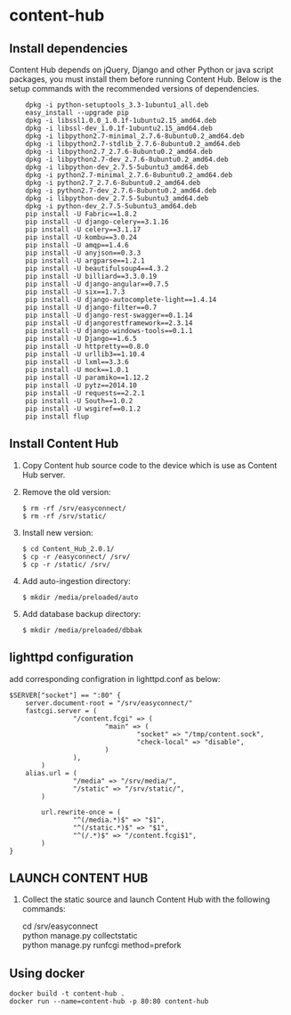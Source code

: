# content-hub

## Install dependencies
Content Hub depends on jQuery, Django and other Python or java script packages, you must install them before running Content Hub.
Below is the setup commands with the recommended versions of dependencies.

    	dpkg -i python-setuptools_3.3-1ubuntu1_all.deb
    	easy_install --upgrade pip
    	dpkg -i libssl1.0.0_1.0.1f-1ubuntu2.15_amd64.deb
    	dpkg -i libssl-dev_1.0.1f-1ubuntu2.15_amd64.deb
    	dpkg -i libpython2.7-minimal_2.7.6-8ubuntu0.2_amd64.deb
    	dpkg -i libpython2.7-stdlib_2.7.6-8ubuntu0.2_amd64.deb
    	dpkg -i libpython2.7_2.7.6-8ubuntu0.2_amd64.deb
    	dpkg -i libpython2.7-dev_2.7.6-8ubuntu0.2_amd64.deb
    	dpkg -i libpython-dev_2.7.5-5ubuntu3_amd64.deb
    	dpkg -i python2.7-minimal_2.7.6-8ubuntu0.2_amd64.deb
    	dpkg -i python2.7_2.7.6-8ubuntu0.2_amd64.deb
    	dpkg -i python2.7-dev_2.7.6-8ubuntu0.2_amd64.deb
    	dpkg -i libpython-dev_2.7.5-5ubuntu3_amd64.deb
    	dpkg -i python-dev_2.7.5-5ubuntu3_amd64.deb
    	pip install -U Fabric==1.8.2
    	pip install -U django-celery==3.1.16
    	pip install -U celery==3.1.17
    	pip install -U kombu==3.0.24
    	pip install -U amqp==1.4.6
    	pip install -U anyjson==0.3.3
    	pip install -U argparse==1.2.1
    	pip install -U beautifulsoup4==4.3.2
    	pip install -U billiard==3.3.0.19
    	pip install -U django-angular==0.7.5
    	pip install -U six==1.7.3
    	pip install -U django-autocomplete-light==1.4.14
    	pip install -U django-filter==0.7
    	pip install -U django-rest-swagger==0.1.14
    	pip install -U djangorestframework==2.3.14
    	pip install -U django-windows-tools==0.1.1
    	pip install -U Django==1.6.5
    	pip install -U httpretty==0.8.0
    	pip install -U urllib3==1.10.4
    	pip install -U lxml==3.3.6
    	pip install -U mock==1.0.1
    	pip install -U paramiko==1.12.2
    	pip install -U pytz==2014.10
    	pip install -U requests==2.2.1
    	pip install -U South==1.0.2
    	pip install -U wsgiref==0.1.2
    	pip install flup

## Install Content Hub
1.  Copy Content hub source code to the device which is use as Content Hub server.
2.  Remove the old version:

		$ rm -rf /srv/easyconnect/
		$ rm -rf /srv/static/

3.  Install new version:
		
        $ cd Content_Hub_2.0.1/
		$ cp -r /easyconnect/ /srv/
		$ cp -r /static/ /srv/

4.  Add auto-ingestion directory:

		$ mkdir /media/preloaded/auto
		
5.  Add database backup directory:

		$ mkdir /media/preloaded/dbbak

## lighttpd configuration
add corresponding configration in lighttpd.conf as below:

	$SERVER["socket"] == ":80" { 
		server.document-root = "/srv/easyconnect/"
		fastcgi.server = (
	                "/content.fcgi" => (
	                        "main" => (
	                                "socket" => "/tmp/content.sock",
	                                "check-local" => "disable",
	                        )
	                ),
	        )
		alias.url = (
	                "/media" => "/srv/media/",
	                "/static" => "/srv/static/",
	        )
	
	        url.rewrite-once = (
	                "^(/media.*)$" => "$1",
	                "^(/static.*)$" => "$1",
	                "^(/.*)$" => "/content.fcgi$1",
	        )
	}

## LAUNCH CONTENT HUB

1.  Collect the static source and launch Content Hub with the following commands:       
  
 
	cd /srv/easyconnect   
	python manage.py collectstatic   
	python manage.py runfcgi method=prefork  
    
    
## Using docker
   
```
docker build -t content-hub .
docker run --name=content-hub -p 80:80 content-hub
```
